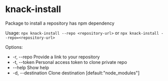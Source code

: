 # knack-install

 Package to install a repository has npm dependency

Usage:
`npx knack-install --repo <repository-url>`
or
`npx knack-install --repo=<repository-url>`

Options:
* -r, --repo     Provide a link to your repository
* -t, --token    Personal access token to clone private repo
* --help     Show help
*  -d, --destination  Clone destination                 [default:"node_modules"]
